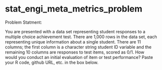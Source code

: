 # stat_engi_meta_metrics_problem

Problem Statment:

You are presented with a data set representing student responses to a multiple choice achievement test. There are 1,000 rows in the data set, each representing unique information about a single student. There are 11 columns; the first column is a character string student ID variable and the remaining 10 columns are responses to test items, scored as 0/1. How would you conduct an initial evaluation of item or test performance? Paste your R code, github URL, etc. in the box below.
